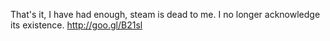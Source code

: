 That's it, I have had enough, steam is dead to me. I no longer acknowledge its existence. http://goo.gl/B21sl
